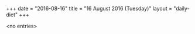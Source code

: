 +++
date = "2016-08-16"
title = "16 August 2016 (Tuesday)"
layout = "daily-diet"
+++

\<no entries\>